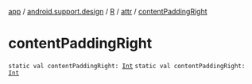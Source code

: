 [app](../../../index.md) / [android.support.design](../../index.md) / [R](../index.md) / [attr](index.md) / [contentPaddingRight](./content-padding-right.md)

# contentPaddingRight

`static val contentPaddingRight: `[`Int`](https://kotlinlang.org/api/latest/jvm/stdlib/kotlin/-int/index.html)
`static val contentPaddingRight: `[`Int`](https://kotlinlang.org/api/latest/jvm/stdlib/kotlin/-int/index.html)